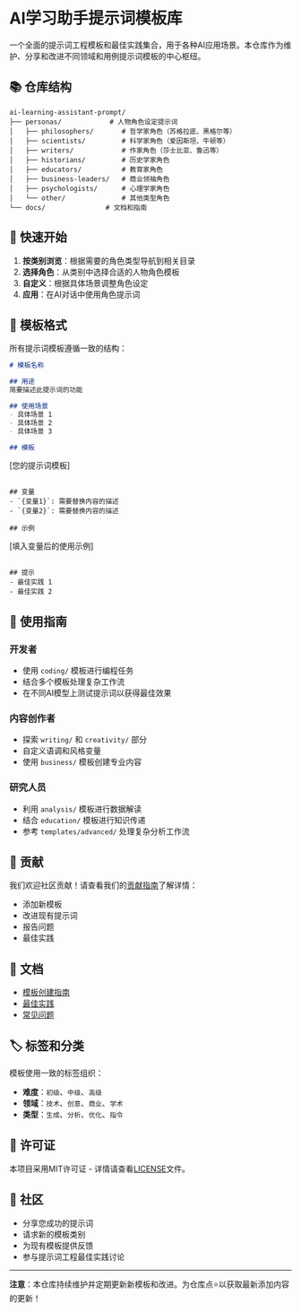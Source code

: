 # AI学习助手提示词模板库

一个全面的提示词工程模板和最佳实践集合，用于各种AI应用场景。本仓库作为维护、分享和改进不同领域和用例提示词模板的中心枢纽。

## 📚 仓库结构

```
ai-learning-assistant-prompt/
├── personas/            # 人物角色设定提示词
│   ├── philosophers/       # 哲学家角色（苏格拉底、黑格尔等）
│   ├── scientists/         # 科学家角色（爱因斯坦、牛顿等）
│   ├── writers/            # 作家角色（莎士比亚、鲁迅等）
│   ├── historians/         # 历史学家角色
│   ├── educators/          # 教育家角色
│   ├── business-leaders/   # 商业领袖角色
│   ├── psychologists/      # 心理学家角色
│   └── other/              # 其他类型角色
└── docs/               # 文档和指南
```

## 🚀 快速开始

1. **按类别浏览**：根据需要的角色类型导航到相关目录
2. **选择角色**：从类别中选择合适的人物角色模板
3. **自定义**：根据具体场景调整角色设定
4. **应用**：在AI对话中使用角色提示词

## 📝 模板格式

所有提示词模板遵循一致的结构：

```markdown
# 模板名称

## 用途
简要描述此提示词的功能

## 使用场景
- 具体场景 1
- 具体场景 2
- 具体场景 3

## 模板
```
[您的提示词模板]
```

## 变量
- `{变量1}`: 需要替换内容的描述
- `{变量2}`: 需要替换内容的描述

## 示例
```
[填入变量后的使用示例]
```

## 提示
- 最佳实践 1
- 最佳实践 2
```

## 🎯 使用指南

### 开发者
- 使用 `coding/` 模板进行编程任务
- 结合多个模板处理复杂工作流
- 在不同AI模型上测试提示词以获得最佳效果

### 内容创作者
- 探索 `writing/` 和 `creativity/` 部分
- 自定义语调和风格变量
- 使用 `business/` 模板创建专业内容

### 研究人员
- 利用 `analysis/` 模板进行数据解读
- 结合 `education/` 模板进行知识传递
- 参考 `templates/advanced/` 处理复杂分析工作流

## 🔧 贡献

我们欢迎社区贡献！请查看我们的[贡献指南](docs/CONTRIBUTING.md)了解详情：
- 添加新模板
- 改进现有提示词
- 报告问题
- 最佳实践

## 📖 文档

- [模板创建指南](docs/template-creation.md)
- [最佳实践](docs/best-practices.md)
- [常见问题](docs/faq.md)

## 🏷️ 标签和分类

模板使用一致的标签组织：
- **难度**：`初级`、`中级`、`高级`
- **领域**：`技术`、`创意`、`商业`、`学术`
- **类型**：`生成`、`分析`、`优化`、`指令`

## 📄 许可证

本项目采用MIT许可证 - 详情请查看[LICENSE](LICENSE)文件。

## 🤝 社区

- 分享您成功的提示词
- 请求新的模板类别
- 为现有模板提供反馈
- 参与提示词工程最佳实践讨论

---

**注意**：本仓库持续维护并定期更新新模板和改进。为仓库点⭐以获取最新添加内容的更新！
